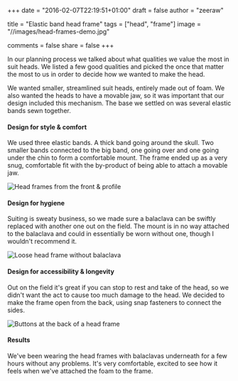 +++
date = "2016-02-07T22:19:51+01:00"
draft = false
author = "zeeraw"

title = "Elastic band head frame"
tags = ["head", "frame"]
image = "//images/head-frames-demo.jpg"

comments = false
share = false
+++

In our planning process we talked about what qualities we value the most in suit heads.
We listed a few good qualities and picked the once that matter the most to us in order to decide how we wanted to make the head.

We wanted smaller, streamlined suit heads, entirely made out of foam.
We also wanted the heads to have a movable jaw, so it was important that our design included this mechanism.
The base we settled on was several elastic bands sewn together.

#### Design for style & comfort
We used three elastic bands.
A thick band going around the skull.
Two smaller bands connected to the big band, one going over and one going under the chin to form a comfortable mount.
The frame ended up as a very snug, comfortable fit with the by-product of being able to attach a movable jaw.

![Head frames from the front & profile](/images/head-frames-front-and-profile.jpg)

#### Design for hygiene
Suiting is sweaty business, so we made sure a balaclava can be swiftly replaced with another one out on the field.
The mount is in no way attached to the balaclava and could in essentially be worn without one, though I wouldn't recommend it.

![Loose head frame without balaclava](/images/head-frame-loose.jpg)

#### Design for accessibility & longevity
Out on the field it's great if you can stop to rest and take of the head, so we didn't want the act to cause too much damage to the head.
We decided to make the frame open from the back, using snap fasteners to connect the sides.

![Buttons at the back of a head frame](/images/head-frame-unbuttoned.jpg)

#### Results
We've been wearing the head frames with balaclavas underneath for a few hours without any problems.
It's very comfortable, excited to see how it feels when we've attached the foam to the frame.
